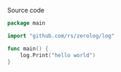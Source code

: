 Source code

[embedmd]:# (main.go go)
```go
package main

import "github.com/rs/zerolog/log"

func main() {
	log.Print("hello world")
}
```
